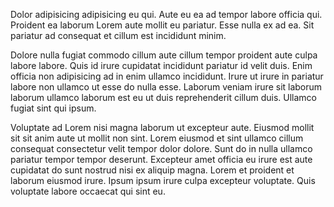 Dolor adipisicing adipisicing eu qui. Aute eu ea ad tempor labore officia qui. Proident ea laborum Lorem aute mollit eu pariatur. Esse nulla ex ad ea. Sit pariatur ad consequat et cillum est incididunt minim.

Dolore nulla fugiat commodo cillum aute cillum tempor proident aute culpa labore labore. Quis id irure cupidatat incididunt pariatur id velit duis. Enim officia non adipisicing ad in enim ullamco incididunt. Irure ut irure in pariatur labore non ullamco ut esse do nulla esse. Laborum veniam irure sit laborum laborum ullamco laborum est eu ut duis reprehenderit cillum duis. Ullamco fugiat sint qui ipsum.

Voluptate ad Lorem nisi magna laborum ut excepteur aute. Eiusmod mollit sit sit anim aute ut mollit non sint. Lorem eiusmod et sint ullamco cillum consequat consectetur velit tempor dolor dolore. Sunt do in nulla ullamco pariatur tempor tempor deserunt. Excepteur amet officia eu irure est aute cupidatat do sunt nostrud nisi ex aliquip magna. Lorem et proident et laborum eiusmod irure. Ipsum ipsum irure culpa excepteur voluptate. Quis voluptate labore occaecat qui sint eu.